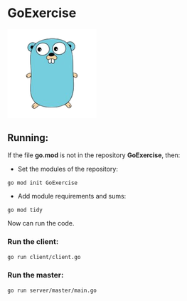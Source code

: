 # GoExercise
![alt text](golang_icon_no_bg.png)

## Running:
If the file **go.mod** is not in the repository **GoExercise**, then:
* Set the modules of the repository:
````
go mod init GoExercise
````
* Add module requirements and sums:
````
go mod tidy
````
Now can run the code.

### Run the client:
````
go run client/client.go
````

### Run the master:
````
go run server/master/main.go
````

